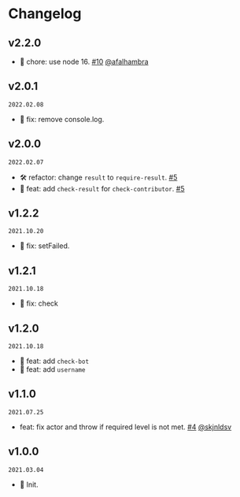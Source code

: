 <!--
🐞 Bug fix
🚀 New feature
💄 Perf
📝 Docs
⚡️ Code style
🛠 refactor
-->

# Changelog

## v2.2.0

- 💄 chore: use node 16. [#10](https://github.com/actions-cool/check-user-permission/pull/10) [@afalhambra](https://github.com/afalhambra)

## v2.0.1

`2022.02.08`

- 🐞 fix: remove console.log.

## v2.0.0

`2022.02.07`

- 🛠 refactor: change `result` to `require-result`. [#5](https://github.com/actions-cool/check-user-permission/pull/5)
- 🚀 feat: add `check-result` for `check-contributor`. [#5](https://github.com/actions-cool/check-user-permission/pull/5)

## v1.2.2

`2021.10.20`

- 🐞 fix: setFailed.

## v1.2.1

`2021.10.18`

- 🐞 fix: check

## v1.2.0

`2021.10.18`

- 🚀 feat: add `check-bot`
- 🚀 feat: add `username`

## v1.1.0

`2021.07.25`

- feat: fix actor and throw if required level is not met. [#4](https://github.com/actions-cool/check-user-permission/pull/4) [@skjnldsv](https://github.com/skjnldsv)

## v1.0.0

`2021.03.04`

- 🎉 Init.
